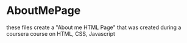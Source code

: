 # AboutMePage
these files create a "About me HTML Page" that was created during a coursera course on HTML, CSS, Javascript
